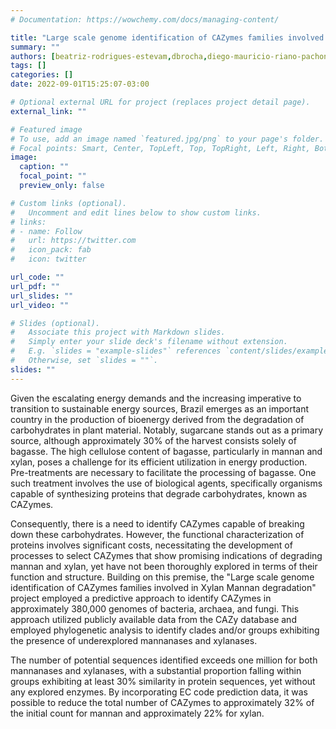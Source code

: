 ```yaml
---
# Documentation: https://wowchemy.com/docs/managing-content/

title: "Large scale genome identification of CAZymes families involved in Xylan Mannan and degradation"
summary: ""
authors: [beatriz-rodrigues-estevam,dbrocha,diego-mauricio-riano-pachon]
tags: []
categories: []
date: 2022-09-01T15:25:07-03:00

# Optional external URL for project (replaces project detail page).
external_link: ""

# Featured image
# To use, add an image named `featured.jpg/png` to your page's folder.
# Focal points: Smart, Center, TopLeft, Top, TopRight, Left, Right, BottomLeft, Bottom, BottomRight.
image:
  caption: ""
  focal_point: ""
  preview_only: false

# Custom links (optional).
#   Uncomment and edit lines below to show custom links.
# links:
# - name: Follow
#   url: https://twitter.com
#   icon_pack: fab
#   icon: twitter

url_code: ""
url_pdf: ""
url_slides: ""
url_video: ""

# Slides (optional).
#   Associate this project with Markdown slides.
#   Simply enter your slide deck's filename without extension.
#   E.g. `slides = "example-slides"` references `content/slides/example-slides.md`.
#   Otherwise, set `slides = ""`.
slides: ""
---
```

Given the escalating energy demands and the increasing imperative to transition to sustainable energy sources, Brazil emerges as an important country in the production of bioenergy derived from the degradation of carbohydrates in plant material. Notably, sugarcane stands out as a primary source, although approximately 30% of the harvest consists solely of bagasse. The high cellulose content of bagasse, particularly in mannan and xylan, poses a challenge for its efficient utilization in energy production. Pre-treatments are necessary to facilitate the processing of bagasse. One such treatment involves the use of biological agents, specifically organisms capable of synthesizing proteins that degrade carbohydrates, known as CAZymes.

Consequently, there is a need to identify CAZymes capable of breaking down these carbohydrates. However, the functional characterization of proteins involves significant costs, necessitating the development of processes to select CAZymes that show promising indications of degrading mannan and xylan, yet have not been thoroughly explored in terms of their function and structure. Building on this premise, the "Large scale genome identification of CAZymes families involved in Xylan Mannan degradation" project employed a predictive approach to identify CAZymes in approximately 380,000 genomes of bacteria, archaea, and fungi. This approach utilized publicly available data from the CAZy database and employed phylogenetic analysis to identify clades and/or groups exhibiting the presence of underexplored mannanases and xylanases.

The number of potential sequences identified exceeds one million for both mannanases and xylanases, with a substantial proportion falling within groups exhibiting at least 30% similarity in protein sequences, yet without any explored enzymes. By incorporating EC code prediction data, it was possible to reduce the total number of CAZymes to approximately 32% of the initial count for mannan and approximately 22% for xylan.
